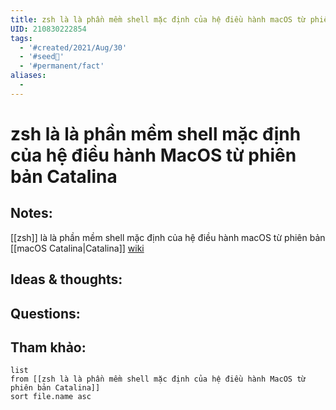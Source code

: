 ```yaml
---
title: zsh là là phần mềm shell mặc định của hệ điều hành macOS từ phiên bản Catalina
UID: 210830222854
tags:
  - '#created/2021/Aug/30'
  - '#seed🥜'
  - '#permanent/fact'
aliases:
  - 
---
```

# zsh là là phần mềm shell mặc định của hệ điều hành MacOS từ phiên bản Catalina

## Notes:
[[zsh]] là là phần mềm shell mặc định của hệ điều hành macOS từ phiên bản [[macOS Catalina|Catalina]] [wiki](https://vi.wikipedia.org/wiki/Bash)


## Ideas & thoughts:

## Questions:


## Tham khảo:
```dataview
list
from [[zsh là là phần mềm shell mặc định của hệ điều hành MacOS từ phiên bản Catalina]]
sort file.name asc
```
